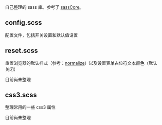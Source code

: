 自己整理的 sass 库。参考了 [sassCore](https://github.com/marvin1023/sassCore)。

## config.scss ##

配置文件，包括开关设置和默认值设置

## reset.scss ##

重置浏览器的默认样式（参考：[normalize](https://github.com/necolas/normalize.css/)）以及设置表单占位符文本颜色（默认关闭）

目前尚未整理

## css3.scss ##

整理常用的一些 css3 属性

目前尚未整理